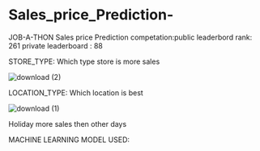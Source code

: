 # Sales_price_Prediction-

JOB-A-THON Sales price Prediction competation:public leaderbord rank: 261    private leaderboard : 88



STORE_TYPE:
       Which type store is more sales
       
       
![download (2)](https://user-images.githubusercontent.com/73115703/147382969-2bc9f7d6-9262-4d4c-8056-6175acd6ce25.png)


LOCATION_TYPE:
       Which location is best
       
       
![download (1)](https://user-images.githubusercontent.com/73115703/147383012-ca56c34a-4855-4456-840f-4cbfdfa90066.png)



Holiday more sales then other days




MACHINE LEARNING MODEL USED:
        
